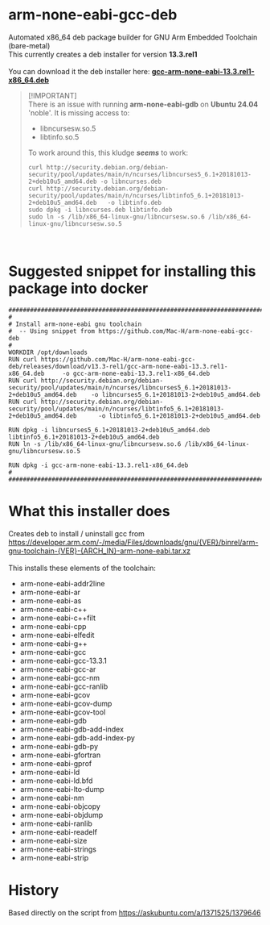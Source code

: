 # arm-none-eabi-gcc-deb
Automated x86_64 deb package builder for GNU Arm Embedded Toolchain (bare-metal)<br>
This currently creates a deb installer for version **13.3.rel1**<br>
<br>
You can download it the deb installer here: [**gcc-arm-none-eabi-13.3.rel1-x86_64.deb**](https://github.com/Mac-H/arm-none-eabi-gcc-deb/releases/tag/v13.3-rel1)

> [!IMPORTANT]<br>
> There is an issue with running **arm-none-eabi-gdb** on **Ubuntu 24.04** 'noble'.
> It is missing access to:
> * libncursesw.so.5
> * libtinfo.so.5
>
>To work around this, this kludge **_seems_** to work:
>
>```
>curl http://security.debian.org/debian-security/pool/updates/main/n/ncurses/libncurses5_6.1+20181013-2+deb10u5_amd64.deb -o libncurses.deb
>curl http://security.debian.org/debian-security/pool/updates/main/n/ncurses/libtinfo5_6.1+20181013-2+deb10u5_amd64.deb   -o libtinfo.deb
>sudo dpkg -i libncurses.deb libtinfo.deb
>sudo ln -s /lib/x86_64-linux-gnu/libncursesw.so.6 /lib/x86_64-linux-gnu/libncursesw.so.5
>```
<br>


# Suggested snippet for installing this package into docker #

```
################################################################################################################
#
# Install arm-none-eabi gnu toolchain
#  -- Using snippet from https://github.com/Mac-H/arm-none-eabi-gcc-deb
#
WORKDIR /opt/downloads
RUN curl https://github.com/Mac-H/arm-none-eabi-gcc-deb/releases/download/v13.3-rel1/gcc-arm-none-eabi-13.3.rel1-x86_64.deb     -o gcc-arm-none-eabi-13.3.rel1-x86_64.deb
RUN curl http://security.debian.org/debian-security/pool/updates/main/n/ncurses/libncurses5_6.1+20181013-2+deb10u5_amd64.deb    -o libncurses5_6.1+20181013-2+deb10u5_amd64.deb
RUN curl http://security.debian.org/debian-security/pool/updates/main/n/ncurses/libtinfo5_6.1+20181013-2+deb10u5_amd64.deb      -o libtinfo5_6.1+20181013-2+deb10u5_amd64.deb

RUN dpkg -i libncurses5_6.1+20181013-2+deb10u5_amd64.deb libtinfo5_6.1+20181013-2+deb10u5_amd64.deb
RUN ln -s /lib/x86_64-linux-gnu/libncursesw.so.6 /lib/x86_64-linux-gnu/libncursesw.so.5

RUN dpkg -i gcc-arm-none-eabi-13.3.rel1-x86_64.deb
#
################################################################################################################
```

# What this installer does #
Creates deb to install / uninstall gcc from https://developer.arm.com/-/media/Files/downloads/gnu/{VER}/binrel/arm-gnu-toolchain-{VER}-{ARCH_IN}-arm-none-eabi.tar.xz<br>
<br>
This installs these elements of the toolchain:
 * arm-none-eabi-addr2line
 * arm-none-eabi-ar
 * arm-none-eabi-as
 * arm-none-eabi-c++
 * arm-none-eabi-c++filt
 * arm-none-eabi-cpp
 * arm-none-eabi-elfedit
 * arm-none-eabi-g++
 * arm-none-eabi-gcc
 * arm-none-eabi-gcc-13.3.1
 * arm-none-eabi-gcc-ar
 * arm-none-eabi-gcc-nm
 * arm-none-eabi-gcc-ranlib
 * arm-none-eabi-gcov
 * arm-none-eabi-gcov-dump
 * arm-none-eabi-gcov-tool
 * arm-none-eabi-gdb
 * arm-none-eabi-gdb-add-index
 * arm-none-eabi-gdb-add-index-py
 * arm-none-eabi-gdb-py
 * arm-none-eabi-gfortran
 * arm-none-eabi-gprof
 * arm-none-eabi-ld
 * arm-none-eabi-ld.bfd
 * arm-none-eabi-lto-dump
 * arm-none-eabi-nm
 * arm-none-eabi-objcopy
 * arm-none-eabi-objdump
 * arm-none-eabi-ranlib
 * arm-none-eabi-readelf
 * arm-none-eabi-size
 * arm-none-eabi-strings
 * arm-none-eabi-strip


# History #
Based directly on the script from https://askubuntu.com/a/1371525/1379646
